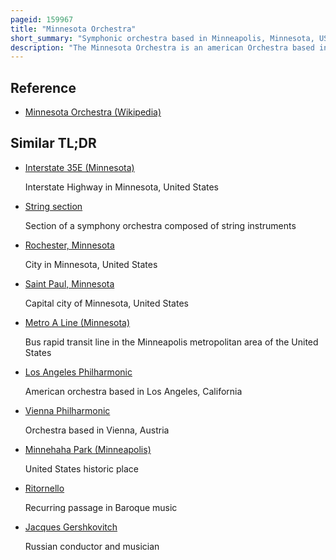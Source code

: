 ```yaml
---
pageid: 159967
title: "Minnesota Orchestra"
short_summary: "Symphonic orchestra based in Minneapolis, Minnesota, USA"
description: "The Minnesota Orchestra is an american Orchestra based in Minneapolis Minnesota. Originally founded in 1903 as the Minneapolis Symphony orchestra the Minnesota Orchestra plays most of its Concerts in the Minneapolis orchestra Hall."
---
```


## Reference

- [Minnesota Orchestra (Wikipedia)](https://en.wikipedia.org/?curid=159967)

## Similar TL;DR

- [Interstate 35E (Minnesota)](/tldr/en/interstate-35e-minnesota)

  Interstate Highway in Minnesota, United States

- [String section](/tldr/en/string-section)

  Section of a symphony orchestra composed of string instruments

- [Rochester, Minnesota](/tldr/en/rochester-minnesota)

  City in Minnesota, United States

- [Saint Paul, Minnesota](/tldr/en/saint-paul-minnesota)

  Capital city of Minnesota, United States

- [Metro A Line (Minnesota)](/tldr/en/metro-a-line-minnesota)

  Bus rapid transit line in the Minneapolis metropolitan area of the United States

- [Los Angeles Philharmonic](/tldr/en/los-angeles-philharmonic)

  American orchestra based in Los Angeles, California

- [Vienna Philharmonic](/tldr/en/vienna-philharmonic)

  Orchestra based in Vienna, Austria

- [Minnehaha Park (Minneapolis)](/tldr/en/minnehaha-park-minneapolis)

  United States historic place

- [Ritornello](/tldr/en/ritornello)

  Recurring passage in Baroque music

- [Jacques Gershkovitch](/tldr/en/jacques-gershkovitch)

  Russian conductor and musician
